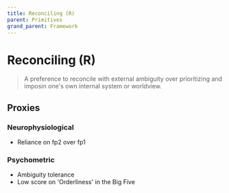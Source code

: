 ```yaml
---
title: Reconciling (R)
parent: Primitives
grand_parent: Framework
---
```


# Reconciling (R)

>A preference to reconcile with external ambiguity over prioritizing and imposin one's own internal system or worldview.

## Proxies

### Neurophysiological

* Reliance on fp2 over fp1

### Psychometric

* Ambiguity tolerance
* Low score on 'Orderliness' in the Big Five


